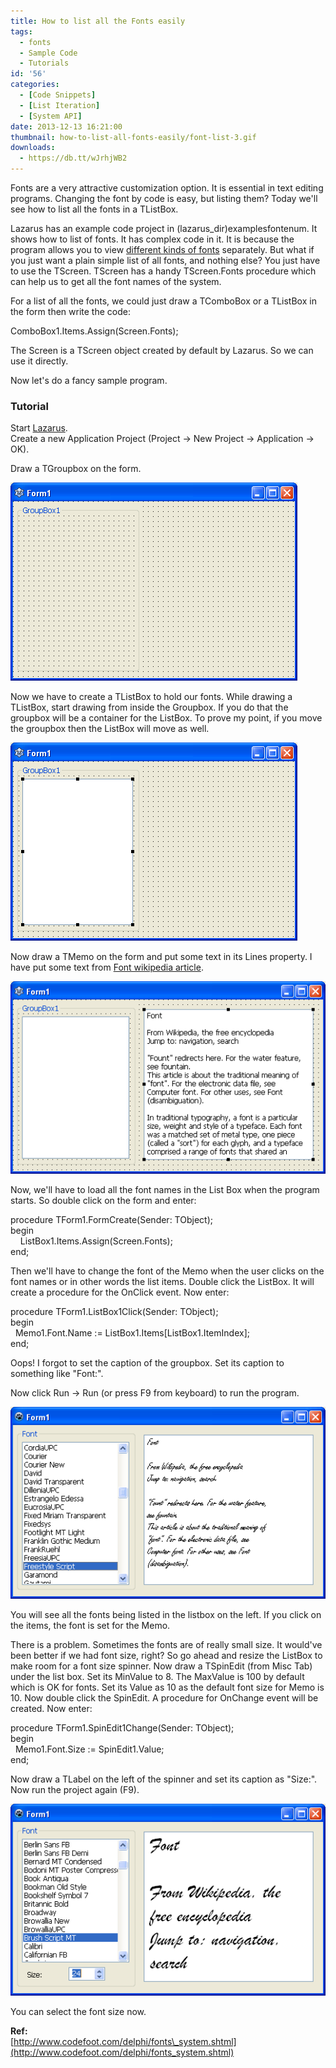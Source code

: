 ```yaml
---
title: How to list all the Fonts easily
tags:
  - fonts
  - Sample Code
  - Tutorials
id: '56'
categories:
  - [Code Snippets]
  - [List Iteration]
  - [System API]
date: 2013-12-13 16:21:00
thumbnail: how-to-list-all-fonts-easily/font-list-3.gif
downloads:
  - https://db.tt/wJrhjWB2
---
```


Fonts are a very attractive customization option. It is essential in text editing programs. Changing the font by code is easy, but listing them? Today we'll see how to list all the fonts in a TListBox.
<!-- more -->
  
  
Lazarus has an example code project in (lazarus\_dir)examplesfontenum. It shows how to list of fonts. It has complex code in it. It is because the program allows you to view [different kinds of fonts](http://forum.lazarus.freepascal.org/index.php?topic=20193.0) separately. But what if you just want a plain simple list of all fonts, and nothing else? You just have to use the TScreen. TScreen has a handy TScreen.Fonts procedure which can help us to get all the font names of the system.  
  
For a list of all the fonts, we could just draw a TComboBox or a TListBox in the form then write the code:  

ComboBox1.Items.Assign(Screen.Fonts);

  
The Screen is a TScreen object created by default by Lazarus. So we can use it directly.  
  
Now let's do a fancy sample program.  
  

### Tutorial

  
Start [Lazarus](http://www.lazarus.freepascal.org/).  
Create a new Application Project (Project -> New Project -> Application -> OK).  
  
Draw a TGroupbox on the form.  

![Lazarus font list groupbox](how-to-list-all-fonts-easily/lazarus-font-list-1.gif "Lazarus font list groupbox")

  
Now we have to create a TListBox to hold our fonts. While drawing a TListBox, start drawing from inside the Groupbox. If you do that the groupbox will be a container for the ListBox. To prove my point, if you move the groupbox then the ListBox will move as well.  
  

![Lazarus font list listbox](how-to-list-all-fonts-easily/lazarus-font-list-2.gif "Lazarus font list listbox")

  
Now draw a TMemo on the form and put some text in its Lines property. I have put some text from [Font wikipedia article](http://en.wikipedia.org/wiki/Font).  
  

![Lazarus font list memo](how-to-list-all-fonts-easily/lazarus-font-list-3.gif "Lazarus font list memo")

  
Now, we'll have to load all the font names in the List Box when the program starts. So double click on the form and enter:  
  

procedure TForm1.FormCreate(Sender: TObject);  
begin  
    ListBox1.Items.Assign(Screen.Fonts);  
end;

  
Then we'll have to change the font of the Memo when the user clicks on the font names or in other words the list items. Double click the ListBox. It will create a procedure for the OnClick event. Now enter:  
  

procedure TForm1.ListBox1Click(Sender: TObject);  
begin  
  Memo1.Font.Name := ListBox1.Items\[ListBox1.ItemIndex\];  
end;

  
Oops! I forgot to set the caption of the groupbox. Set its caption to something like "Font:".  
  
Now click Run -> Run (or press F9 from keyboard) to run the program.  
  

![Lazarus font list demo screenshot sample code](how-to-list-all-fonts-easily/lazarus-font-list-4.gif "Lazarus font list demo screenshot sample code")

  
You will see all the fonts being listed in the listbox on the left. If you click on the items, the font is set for the Memo.  
  
There is a problem. Sometimes the fonts are of really small size. It would've been better if we had font size, right? So go ahead and resize the ListBox to make room for a font size spinner. Now draw a TSpinEdit (from Misc Tab) under the list box. Set its MinValue to 8. The MaxValue is 100 by default which is OK for fonts. Set its Value as 10 as the default font size for Memo is 10. Now double click the SpinEdit. A procedure for OnChange event will be created. Now enter:  
  

procedure TForm1.SpinEdit1Change(Sender: TObject);  
begin  
  Memo1.Font.Size := SpinEdit1.Value;  
end;

  
Now draw a TLabel on the left of the spinner and set its caption as "Size:". Now run the project again (F9).  
  

![Lazarus font list demo screenshot sample code](how-to-list-all-fonts-easily/lazarus-font-list-5.gif "Lazarus font list demo screenshot sample code")

  
You can select the font size now.  

**Ref:**  
[http://www.codefoot.com/delphi/fonts\_system.shtml](http://www.codefoot.com/delphi/fonts_system.shtml)
